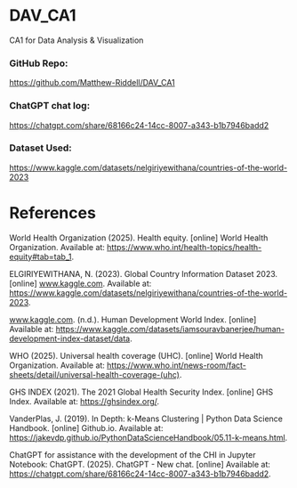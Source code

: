 # DAV_CA1
CA1 for Data Analysis &amp; Visualization


### GitHub Repo:
https://github.com/Matthew-Riddell/DAV_CA1

### ChatGPT chat log:
https://chatgpt.com/share/68166c24-14cc-8007-a343-b1b7946badd2

### Dataset Used:
https://www.kaggle.com/datasets/nelgiriyewithana/countries-of-the-world-2023


# References
World Health Organization (2025). Health equity. [online] World Health Organization. Available at: https://www.who.int/health-topics/health-equity#tab=tab_1.

ELGIRIYEWITHANA, N. (2023). Global Country Information Dataset 2023. [online] www.kaggle.com. Available at: https://www.kaggle.com/datasets/nelgiriyewithana/countries-of-the-world-2023.

www.kaggle.com. (n.d.). Human Development World Index. [online] Available at: https://www.kaggle.com/datasets/iamsouravbanerjee/human-development-index-dataset/data.

WHO (2025). Universal health coverage (UHC). [online] World Health Organization. Available at: https://www.who.int/news-room/fact-sheets/detail/universal-health-coverage-(uhc).

GHS INDEX (2021). The 2021 Global Health Security Index. [online] GHS Index. Available at: https://ghsindex.org/.

VanderPlas, J. (2019). In Depth: k-Means Clustering | Python Data Science Handbook. [online] Github.io. Available at: https://jakevdp.github.io/PythonDataScienceHandbook/05.11-k-means.html.

ChatGPT for assistance with the development of the CHI in Jupyter Notebook:
ChatGPT. (2025). ChatGPT - New chat. [online] Available at: https://chatgpt.com/share/68166c24-14cc-8007-a343-b1b7946badd2.

